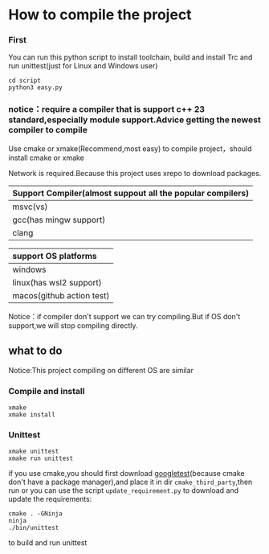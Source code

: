 # How to compile the project

### First

You can run this python script to install toolchain, build and install Trc and run unittest(just for Linux and Windows user)

```
cd script
python3 easy.py
```

### notice：require a compiler that is support c++ 23 standard,especially module support.Advice getting the newest compiler to compile

Use cmake or xmake(Recommend,most easy) to compile project，should install cmake or xmake

Network is required.Because this project uses xrepo to download packages.

| Support Compiler(almost suppout all the popular compilers) |
|:-----------------------------------------------------------|
| msvc(vs)                                                   |
| gcc(has mingw support)                                     |
| clang                                                      |

| support OS platforms      |
|:--------------------------|
| windows                   |
| linux(has wsl2 support)   |
| macos(github action test) |

Notice：if compiler don't support we can try compiling.But if OS don't support,we will stop compiling directly.

## what to do

Notice:This project compiling on different OS are similar

### Compile and install

```
xmake
xmake install
```

### Unittest

```
xmake unittest
xmake run unittest
```

if you use cmake,you should first download [googletest](https://github.com/google/googletest)(because cmake don't have a package manager),and place it in dir ```cmake_third_party```,then run
or you can use the script ```update_requirement.py``` to download and update the requirements:

```
cmake . -GNinja
ninja
./bin/unittest
```

to build and run unittest
